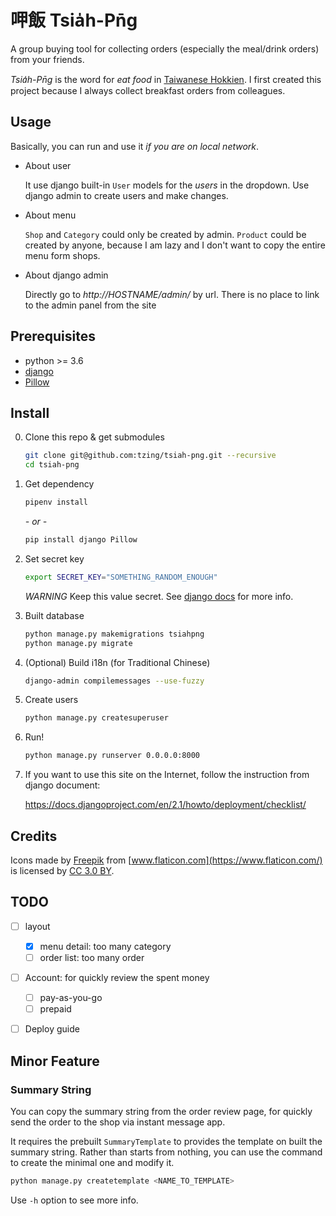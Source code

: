 # 呷飯 Tsia̍h-Pn̄g

A group buying tool for collecting orders (especially the meal/drink orders) from your friends.

*Tsia̍h-Pn̄g* is the word for *eat food* in [Taiwanese Hokkien].
I first created this project because I always collect breakfast orders from colleagues.

[Taiwanese Hokkien]: https://en.wikipedia.org/wiki/Taiwanese_Hokkien


## Usage

Basically, you can run and use it *if you are on local network*.

- About user

    It use django built-in `User` models for the *users* in the dropdown.
    Use django admin to create users and make changes.

- About menu

    `Shop` and `Category` could only be created by admin.
    `Product` could be created by anyone, because I am lazy and I don't want to copy the entire menu form shops.

- About django admin

    Directly go to *http://HOSTNAME/admin/* by url.
    There is no place to link to the admin panel from the site


## Prerequisites

- python >= 3.6
- [django](https://www.djangoproject.com/)
- [Pillow](https://pillow.readthedocs.io/en/latest/)


## Install

0. Clone this repo & get submodules

    ```bash
    git clone git@github.com:tzing/tsiah-png.git --recursive
    cd tsiah-png
    ```

1. Get dependency

    ```bash
    pipenv install
    ```

    *- or -*

    ```bash
    pip install django Pillow
    ```

2. Set secret key

    ```bash
    export SECRET_KEY="SOMETHING_RANDOM_ENOUGH"
    ```

    *WARNING* Keep this value secret. See [django docs](https://docs.djangoproject.com/en/2.1/ref/settings/#std:setting-SECRET_KEY) for more info.

3. Built database

    ```bash
    python manage.py makemigrations tsiahpng
    python manage.py migrate
    ```

4. (Optional) Build i18n (for Traditional Chinese)

    ```bash
    django-admin compilemessages --use-fuzzy
    ```

5. Create users

    ```bash
    python manage.py createsuperuser
    ```

6. Run!

    ```bash
    python manage.py runserver 0.0.0.0:8000
    ```

7. If you want to use this site on the Internet, follow the instruction from django document:

    https://docs.djangoproject.com/en/2.1/howto/deployment/checklist/


## Credits

Icons made by [Freepik](https://www.freepik.com/) from [www.flaticon.com](https://www.flaticon.com/) is licensed by [CC 3.0 BY](http://creativecommons.org/licenses/by/3.0/).


## TODO

- [ ] layout
    - [x] menu detail: too many category
    - [ ] order list: too many order
- [ ] Account: for quickly review the spent money
    - [ ] pay-as-you-go
    - [ ] prepaid
- [ ] Deploy guide


## Minor Feature

### Summary String

You can copy the summary string from the order review page, for quickly send
the order to the shop via instant message app.

It requires the prebuilt `SummaryTemplate` to provides the template on built
the summary string.
Rather than starts from nothing, you can use the command to create the minimal
one and modify it.

```bash
python manage.py createtemplate <NAME_TO_TEMPLATE>
```

Use `-h` option to see more info.
